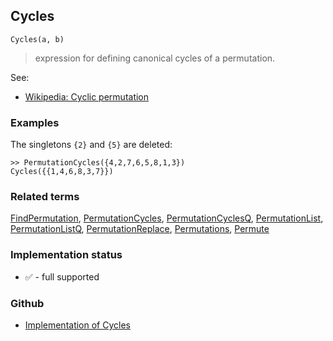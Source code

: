 ## Cycles

```
Cycles(a, b)
```

> expression for defining canonical cycles of a permutation.

See:
* [Wikipedia: Cyclic permutation](https://en.wikipedia.org/wiki/Cyclic_permutation)

### Examples

The singletons `{2}` and `{5}` are deleted:

```
>> PermutationCycles({4,2,7,6,5,8,1,3}) 
Cycles({{1,4,6,8,3,7}})
```

### Related terms 
[FindPermutation](FindPermutation.md), [PermutationCycles](PermutationCycles.md), [PermutationCyclesQ](PermutationCyclesQ.md), [PermutationList](PermutationList.md), [PermutationListQ](PermutationListQ.md), [PermutationReplace](PermutationReplace.md), [Permutations](Permutations.md), [Permute](Permute.md)






### Implementation status

* &#x2705; - full supported

### Github

* [Implementation of Cycles](https://github.com/axkr/symja_android_library/blob/master/symja_android_library/matheclipse-core/src/main/java/org/matheclipse/core/builtin/Combinatoric.java#L293) 
